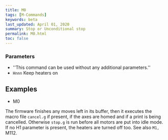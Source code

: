 ```yaml
---
title: M0
tags: [M-Commands] 
keywords: beta 
last_updated: April 01, 2020 
summary: Stop or Unconditional stop 
permalink: M0.html
toc: false 
---
```



### Parameters

* ''This command can be used without any additional parameters.''
* `Hnnn` Keep heaters on

## Examples

* M0

The firmware finishes any moves left in its buffer, then it executes the macro file `cancel.g` if present, if the axes are homed and if a print is being cancelled. Otherwise `stop.g` is run before all motors are put into idle mode. If no H1 parameter is present, the heaters are turned off too. See also ` M1,  ` M112.

